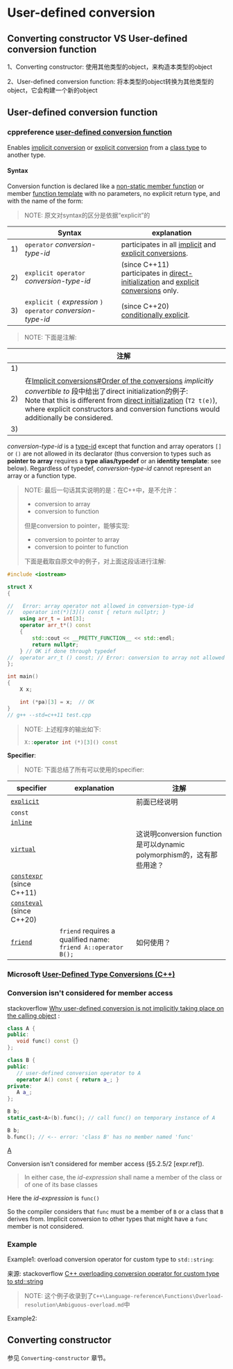 # User-defined conversion 

## Converting constructor VS User-defined conversion function

1、Converting constructor: 使用其他类型的object，来构造本类型的object

2、User-defined conversion function: 将本类型的object转换为其他类型的object，它会构建一个新的object



## User-defined conversion function



### cppreference [user-defined conversion function](https://en.cppreference.com/w/cpp/language/cast_operator)

Enables [implicit conversion](https://en.cppreference.com/w/cpp/language/implicit_cast) or [explicit conversion](https://en.cppreference.com/w/cpp/language/explicit_cast) from a [class type](https://en.cppreference.com/w/cpp/language/class) to another type.

#### Syntax

Conversion function is declared like a [non-static member function](https://en.cppreference.com/w/cpp/language/member_functions) or member [function template](https://en.cppreference.com/w/cpp/language/function_template) with no parameters, no explicit return type, and with the name of the form:

> NOTE: 原文对syntax的区分是依据“explicit”的

|      | Syntax                                                      | explanation                                                  |
| ---- | ----------------------------------------------------------- | ------------------------------------------------------------ |
| 1)   | `operator` *conversion-type-id*                             | participates in all [implicit](https://en.cppreference.com/w/cpp/language/implicit_cast) and [explicit conversions](https://en.cppreference.com/w/cpp/language/explicit_cast). |
| 2)   | `explicit operator` *conversion-type-id*                    | (since C++11)<br>participates in [direct-initialization](https://en.cppreference.com/w/cpp/language/direct_initialization) and [explicit conversions](https://en.cppreference.com/w/cpp/language/explicit_cast) only. |
| 3)   | `explicit (` *expression* `) operator` *conversion-type-id* | (since C++20)<br>[conditionally explicit](https://en.cppreference.com/w/cpp/language/explicit). |

> NOTE: 下面是注解:

|      | 注解                                                         |
| ---- | ------------------------------------------------------------ |
| 1)   |                                                              |
| 2)   | 在[Implicit conversions#Order of the conversions](https://en.cppreference.com/w/cpp/language/implicit_conversion#Order_of_the-conversions) *implicitly convertible to* 段中给出了direct initialization的例子: <br/>Note that this is different from [direct initialization](https://en.cppreference.com/w/cpp/language/direct_initialization) (`T2 t(e)`), where explicit constructors and conversion functions would additionally be considered. |
| 3)   |                                                              |

*conversion-type-id* is a [type-id](https://en.cppreference.com/w/cpp/language/type#Type_naming) except that function and array operators `[]` or `()` are not allowed in its declarator (thus conversion to types such as **pointer to array** requires a **type alias/typedef** or an **identity template**: see below). Regardless of typedef, *conversion-type-id* cannot represent an array or a function type.

> NOTE: 最后一句话其实说明的是：在C++中，是不允许：
>
> - conversion to array
> - conversion to function
>
> 但是conversion to pointer，能够实现:
>
> - conversion to pointer to array
> - conversion to pointer to function
>
> 下面是截取自原文中的例子，对上面这段话进行注解: 

```C++
#include <iostream>

struct X
{

//   Error: array operator not allowed in conversion-type-id
//   operator int(*)[3]() const { return nullptr; }
	using arr_t = int[3];
	operator arr_t*() const
	{
		std::cout << __PRETTY_FUNCTION__ << std::endl;
		return nullptr;
	} // OK if done through typedef
//  operator arr_t () const; // Error: conversion to array not allowed in any case
};

int main()
{
	X x;

	int (*pa)[3] = x;  // OK
}
// g++ --std=c++11 test.cpp

```

> NOTE: 上述程序的输出如下:
>
> ```C++
> X::operator int (*)[3]() const
> ```
>
> 

**Specifier**:

> NOTE: 下面总结了所有可以使用的specifier:

| specifier                                                    | explanation                                                  | 注解                                                         |
| ------------------------------------------------------------ | ------------------------------------------------------------ | ------------------------------------------------------------ |
| [`explicit`](https://en.cppreference.com/w/cpp/language/explicit) |                                                              | 前面已经说明                                                 |
| `const`                                                      |                                                              |                                                              |
| [`inline`](https://en.cppreference.com/w/cpp/language/inline) |                                                              |                                                              |
| [`virtual`](https://en.cppreference.com/w/cpp/language/virtual) |                                                              | 这说明conversion function是可以dynamic polymorphism的，这有那些用途？ |
| [`constexpr`](https://en.cppreference.com/w/cpp/language/constexpr) (since C++11) |                                                              |                                                              |
| [`consteval`](https://en.cppreference.com/w/cpp/language/consteval) (since C++20) |                                                              |                                                              |
| [`friend`](https://en.cppreference.com/w/cpp/language/friend) | `friend` requires a qualified name: `friend A::operator B();` | 如何使用？                                                   |



### Microsoft [User-Defined Type Conversions (C++)](https://docs.microsoft.com/en-us/cpp/cpp/user-defined-type-conversions-cpp?view=vs-2019)



### Conversion isn't considered for member access

stackoverflow [Why user-defined conversion is not implicitly taking place on the calling object](https://stackoverflow.com/questions/44699176/why-user-defined-conversion-is-not-implicitly-taking-place-on-the-calling-object) :

```C++
class A {
public:
   void func() const {}
};

class B {
public:
   // user-defined conversion operator to A
   operator A() const { return a_; }
private:
   A a_;
};
```



```c++
B b;
static_cast<A>(b).func(); // call func() on temporary instance of A
```



```C++
B b;
b.func(); // <-- error: 'class B' has no member named 'func'
```



[A](https://stackoverflow.com/a/44699334)

Conversion isn't considered for member access (§5.2.5/2 [expr.ref]).

> In either case, the *id-expression* shall name a member of the class or of one of its base classes

Here the *id-expression* is `func()`

So the compiler considers that `func` must be a member of `B` or a class that `B` derives from. Implicit conversion to other types that might have a `func` member is not considered.



### Example

Example1: overload conversion operator for custom type to `std::string`: 

来源: stackoverflow [C++ overloading conversion operator for custom type to std::string](https://stackoverflow.com/questions/3518145/c-overloading-conversion-operator-for-custom-type-to-stdstring)

> NOTE: 这个例子收录到了`C++\Language-reference\Functions\Overload-resolution\Ambiguous-overload.md`中

Example2: 

## Converting constructor

参见 `Converting-constructor` 章节。